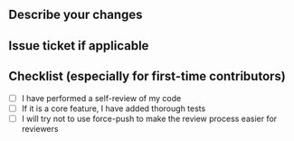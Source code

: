 ## Describe your changes

## Issue ticket if applicable

<!-- Fix: https://github.com/jupyter/docker-stacks/issues/0 -->

## Checklist (especially for first-time contributors)

- [ ] I have performed a self-review of my code
- [ ] If it is a core feature, I have added thorough tests
- [ ] I will try not to use force-push to make the review process easier for reviewers

<!-- markdownlint-disable-file MD041 -->
